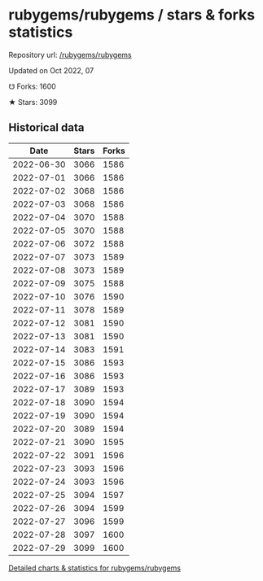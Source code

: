 # rubygems/rubygems / stars & forks statistics

Repository url: [/rubygems/rubygems](https://github.com/rubygems/rubygems)

Updated on Oct 2022, 07

☋ Forks: 1600

★ Stars: 3099

## Historical data
| Date | Stars | Forks |
|------|-------|-------|
| 2022-06-30 | 3066 | 1586 | 
| 2022-07-01 | 3066 | 1586 | 
| 2022-07-02 | 3068 | 1586 | 
| 2022-07-03 | 3068 | 1586 | 
| 2022-07-04 | 3070 | 1588 | 
| 2022-07-05 | 3070 | 1588 | 
| 2022-07-06 | 3072 | 1588 | 
| 2022-07-07 | 3073 | 1589 | 
| 2022-07-08 | 3073 | 1589 | 
| 2022-07-09 | 3075 | 1588 | 
| 2022-07-10 | 3076 | 1590 | 
| 2022-07-11 | 3078 | 1589 | 
| 2022-07-12 | 3081 | 1590 | 
| 2022-07-13 | 3081 | 1590 | 
| 2022-07-14 | 3083 | 1591 | 
| 2022-07-15 | 3086 | 1593 | 
| 2022-07-16 | 3086 | 1593 | 
| 2022-07-17 | 3089 | 1593 | 
| 2022-07-18 | 3090 | 1594 | 
| 2022-07-19 | 3090 | 1594 | 
| 2022-07-20 | 3089 | 1594 | 
| 2022-07-21 | 3090 | 1595 | 
| 2022-07-22 | 3091 | 1596 | 
| 2022-07-23 | 3093 | 1596 | 
| 2022-07-24 | 3093 | 1596 | 
| 2022-07-25 | 3094 | 1597 | 
| 2022-07-26 | 3094 | 1599 | 
| 2022-07-27 | 3096 | 1599 | 
| 2022-07-28 | 3097 | 1600 | 
| 2022-07-29 | 3099 | 1600 | 


[Detailed charts & statistics for rubygems/rubygems](https://reviewgithub.com/rep/rubygems/rubygems)
